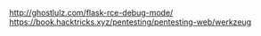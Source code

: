 http://ghostlulz.com/flask-rce-debug-mode/
https://book.hacktricks.xyz/pentesting/pentesting-web/werkzeug